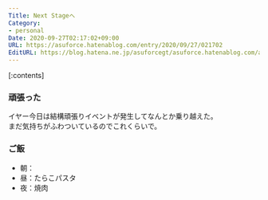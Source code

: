 ```yaml
---
Title: Next Stageへ
Category:
- personal
Date: 2020-09-27T02:17:02+09:00
URL: https://asuforce.hatenablog.com/entry/2020/09/27/021702
EditURL: https://blog.hatena.ne.jp/asuforcegt/asuforce.hatenablog.com/atom/entry/26006613632928845
---
```


[:contents]

###  頑張った

イヤー今日は結構頑張りイベントが発生してなんとか乗り越えた。  
まだ気持ちがふわついているのでこれくらいで。

### ご飯

- 朝：
- 昼：たらこパスタ
- 夜：焼肉
